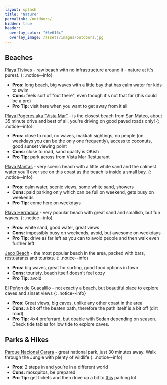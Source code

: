```yaml
---
layout: splash
title: "Nature"
permalink: /outdoors/
hidden: true
header:
  overlay_color: "#5e616c"
  overlay_image: /assets/images/outdoors.jpg
---
```


## Beaches

[Playa Tivives](https://goo.gl/maps/DemwqQxXo2PhkhC86) - raw beach with no infrastructure around it - nature at it's purest.
{: .notice--info}

- **Pros:** long beach, big waves with a little bay that has calm water for kids to swim
- **Cons:** feels sort of "out there", even though it's not that far (this could be a pro)
- **Pro Tip:** visit here when you want to get away from it all

[Playa Pogeres aka "Vista Mar"](https://goo.gl/maps/psCWmYJvtjy62thP9) - is the closest beach from San Mateo, about 35 minute drive and best of all, you're driving on good paved roads only!
{: .notice--info}

- **Pros:** close to road, no waves, makkah sightings, no people (on weekdays you can be the only one frequently), access to coconuts, good sunset viewing point
- **Cons:** close to road, sand quality is OKish
- **Pro Tip:** park across from Vista Mar Restuarant

[Playa Mantas](https://goo.gl/maps/ThN2rCt1VZbxrBdu6) - very scenic beach with a little white sand and the calmest water you'll ever see on this coast as the beach is inside a small bay.
{: .notice--info}

- **Pros:** calm water, scenic views, some white sand, showers
- **Cons:** paid parking only which can be full on weekend, gets busy on weekends
- **Pro Tip:** come here on weekdays

[Playa Herradura](https://goo.gl/maps/oQ84LD4JvXg8BmA89) - very popular beach with great sand and smallish, but fun waves.
{: .notice--info}

- **Pros:** white sand, good water, great views
- **Cons:** impossibly busy on weekends, avoid, but awesome on weekdays
- **Pro Tip:** drive as far left as you can to avoid people and then walk even further left

[Jaco Beach](https://goo.gl/maps/VanMgovhEAVzJA9s7) - the most popular beach in the area, packed with bars, restuarants and tourists.
{: .notice--info}

- **Pros:** big waves, great for surfing, good food options in town
- **Cons:** touristy, beach itself doesn't feel cozy
- **Pro Tip:** avoid

[El Peñon de Guacalillo](https://goo.gl/maps/CnSXg4x6PNyxqa1WA) - not exactly a beach, but beautiful place to explore caves and sinset views
{: .notice--info}

- **Pros:** Great views, big caves, unlike any other coast in the area
- **Cons:** a bit off the beaten path, therefore the path itself is a bit off (dirt road)
- **Pro Tip:** 4x4 preferrard, but doable with Sedan depending on season. Check tide tables for low tide to explore caves.

## Parks & Hikes

[Parque Nacional Carara](https://goo.gl/maps/bxfLkmPYRjAFz9QD9) - great national park, just 30 minutes away. Walk through the Jungle with plenty of wildlife
{: .notice--info}

- **Pros:** 2 steps in and you're in a different world
- **Cons:** mosquitos, be prepared
- **Pro Tip:** get tickets and then drive up a bit to [this](https://goo.gl/maps/pSSn6RYbcWMVaDg78) parking lot
